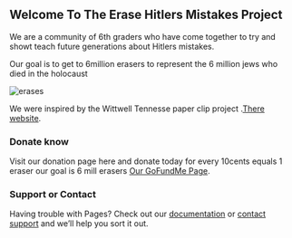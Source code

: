 ## Welcome To The Erase Hitlers Mistakes Project

We are a community of 6th graders who have come together to try and showt teach future generations about Hitlers mistakes.

Our goal is to get to 6million erasers to represent the 6 million jews who died in the holocaust

![erases](https://user-images.githubusercontent.com/50597854/57657820-8fdc9980-75aa-11e9-944e-cd204fdcf6f4.PNG)

We were inspired by the Wittwell Tennesse paper clip project  .[There website](http://www.oneclipatatime.org/paper-clips-project/).

### Donate know

Visit our donation page here and donate today for every 10cents equals 1 eraser our goal is 6 mill erasers [Our GoFundMe Page](https://www.gofundme.com/erasehitlermistake).

### Support or Contact

Having trouble with Pages? Check out our [documentation](https://help.github.com/categories/github-pages-basics/) or [contact support](https://github.com/contact) and we’ll help you sort it out.
